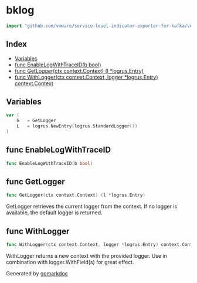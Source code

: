 <!-- Code generated by gomarkdoc. DO NOT EDIT -->

# bklog

```go
import "github.com/vmware/service-level-indicator-exporter-for-kafka/vendor/github.com/moby/buildkit/util/bklog"
```

## Index

- [Variables](<#variables>)
- [func EnableLogWithTraceID(b bool)](<#func-enablelogwithtraceid>)
- [func GetLogger(ctx context.Context) (l *logrus.Entry)](<#func-getlogger>)
- [func WithLogger(ctx context.Context, logger *logrus.Entry) context.Context](<#func-withlogger>)


## Variables

```go
var (
    G   = GetLogger
    L   = logrus.NewEntry(logrus.StandardLogger())
)
```

## func EnableLogWithTraceID

```go
func EnableLogWithTraceID(b bool)
```

## func GetLogger

```go
func GetLogger(ctx context.Context) (l *logrus.Entry)
```

GetLogger retrieves the current logger from the context. If no logger is available, the default logger is returned.

## func WithLogger

```go
func WithLogger(ctx context.Context, logger *logrus.Entry) context.Context
```

WithLogger returns a new context with the provided logger. Use in combination with logger.WithField\(s\) for great effect.



Generated by [gomarkdoc](<https://github.com/princjef/gomarkdoc>)
